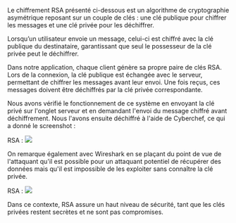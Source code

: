 Le chiffrement RSA présenté ci-dessous est un algorithme de cryptographie asymétrique reposant sur un couple de clés : une clé publique pour chiffrer les messages et une clé privée pour les déchiffrer.

Lorsqu’un utilisateur envoie un message, celui-ci est chiffré avec la clé publique du destinataire, garantissant que seul le possesseur de la clé privée peut le déchiffrer. 

Dans notre application, chaque client génère sa propre paire de clés RSA. Lors de la connexion, la clé publique est échangée avec le serveur, permettant de chiffrer les messages avant leur envoi. Une fois reçus, ces messages doivent être déchiffrés par la clé privée correspondante.

Nous avons vérifié le fonctionnement de ce système en envoyant la clé privé sur l'onglet serveur et en demandant l'envoi du message chiffré avant déchiffrement. Nous l'avons ensuite déchiffré à l'aide de Cyberchef, ce qui a donné le screenshot :

RSA : ![](AES_CyberChef.png) 

On remarque également avec Wireshark en se plaçant du point de vue de l'attaquant qu'il est possible pour un attaquant potentiel de récupérer des données mais qu'il est impossible de les exploiter sans connaître la clé privée. 

RSA : ![](AES_Wireshark.png) 

Dans ce contexte, RSA assure un haut niveau de sécurité, tant que les clés privées restent secrètes et ne sont pas compromises.

